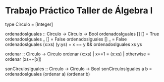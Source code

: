 Trabajo Práctico Taller de Álgebra I
====================================

type Circulo = [Integer]

ordenadosIguales :: Circulo -> Circulo -> Bool
ordenadosIguales [] [] = True
ordenadosIguales _ [] = False
ordenadosIguales [] _ = False
ordenadosIguales (x:xs) (y:ys) = x == y && ordenadosIguales xs ys

ordenar :: Circulo -> Circulo
ordenar (x:xs) | x==1 = (x:xs)
               | otherwise = ordenar (xs++[x])

sonCirculosIguales :: Circulo -> Circulo -> Bool
sonCirculosIguales a b = ordenadosIguales (ordenar a) (ordenar b)
